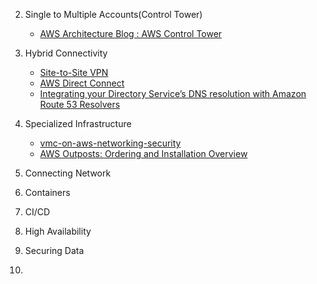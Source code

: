 2. Single to Multiple Accounts(Control Tower)

   - [AWS Architecture Blog : AWS Control Tower](https://aws.amazon.com/ko/blogs/architecture/category/management-tools/aws-control-tower/)

3. Hybrid Connectivity

   - [Site-to-Site VPN](https://aws.amazon.com/ko/blogs/korea/category/networking-content-delivery/aws-vpn/aws-site-to-site-vpn/)
   - [AWS Direct Connect](https://aws.amazon.com/ko/blogs/architecture/category/networking-content-delivery/aws-direct-connect/)
   - [Integrating your Directory Service’s DNS resolution with Amazon Route 53 Resolvers](https://aws.amazon.com/blogs/networking-and-content-delivery/integrating-your-directory-services-dns-resolution-with-amazon-route-53-resolvers/)

4. Specialized Infrastructure

   - [vmc-on-aws-networking-security](https://docs.vmware.com/kr/VMware-Cloud-on-AWS/services/vmc-on-aws-networking-security.pdf)
   - [AWS Outposts: Ordering and Installation Overview](https://www.youtube.com/watch?v=2cQncaijRoY)

5. Connecting Network

6. Containers

7. CI/CD

8. High Availability

9. Securing Data

10.
